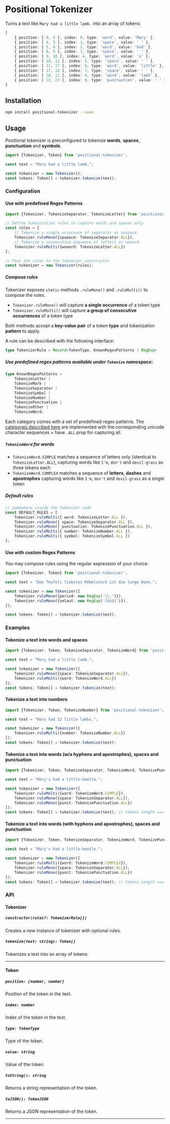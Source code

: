# Positional Tokenizer

Turns a text like `Mary had a little lamb.` into an array of tokens:
```typescript
[
    { position: [ 0, 4 ], index: 0, type: 'word', value: 'Mary' },
    { position: [ 4, 5 ], index: 1, type: 'space', value: ' ' },
    { position: [ 5, 8 ], index: 2, type: 'word', value: 'had' },
    { position: [ 8, 9 ], index: 3, type: 'space', value: ' ' },
    { position: [ 9, 10 ], index: 4, type: 'word', value: 'a' },
    { position: [ 10, 11 ], index: 5, type: 'space', value: ' ' },
    { position: [ 11, 17 ], index: 6, type: 'word', value: 'little' },
    { position: [ 17, 18 ], index: 7, type: 'space', value: ' ' },
    { position: [ 18, 22 ], index: 8, type: 'word', value: 'lamb' },
    { position: [ 22, 23 ], index: 9, type: 'punctuation', value: '.' }
]
```
## Installation
```bash
npm install positional-tokenizer --save
```

## Usage
Positional tokenizer is preconfigured to tokenize **words**, **spaces**, **punctuation** and **symbols**.

```typescript
import {Tokenizer, Token} from 'positional-tokenizer';

const text = "Mary had a little lamb.";

const tokenizer = new Tokenizer();
const tokens: Token[] = tokenizer.tokenize(text);
```

### Configuration
#### Use with predefined Regex Patterns
```typescript
import {Tokenizer, TokenizeSeparator, TokenizeLetter} from 'positional-tokenizer';

// Define tokenization rules to capture words and spaces only
const rules = [
    // Tokenize a single occurence of separator as spaaace
    Tokenizer.ruleMono({spaaace: TokenizeSeparator.ALL}),
    // Tokenize a consecutive sequence of letters as wooord
    Tokenizer.ruleMulti({wooord: TokenizeLetter.ALL})
];

// Pass the rules to the tokenizer constructor
const tokenizer = new Tokenizer(rules);
```

##### Compose rules
Tokenizer exposes `static` methods `.ruleMono()` and `.ruleMulti()` to compose the rules.

- `Tokenizer.ruleMono()` will capture **a single occurrence** of a token type
- `Tokenizer.ruleMulti()` will capture **a group of consecutive occurrences** of a token type

Both methods accept a **key-value pair** of a token **type** and tokenization **pattern** to apply.

A rule can be described with the following interface:

```typescript
type TokenizerRule = Record<TokenType, KnownRegexPatterns | RegExp>
```

##### Use predefined regex patterns available under `Tokenize` namespace:

```typescript 
type KnownRegexPatterns = 
    TokenizeLetter | 
    TokenizeMark | 
    TokenizeSeparator | 
    TokenizeSymbol | 
    TokenizeNumber | 
    TokenizePunctuation | 
    TokenizeOther | 
    TokenizeWord;
```

Each category comes with a set of predefined regex patterns. The [categories described here](https://www.regular-expressions.info/unicode.html) are implemented with the corresponding unicode character sequences + have `.ALL` prop for capturing all.

##### `TokenizeWord` for words 
- `TokenizeWord.SIMPLE` matches a sequence of letters only (identical to `TokenizeLetter.ALL`), capturing words like `I'm`, `don't` and `devil-grass` as three tokens each
- `TokenizeWord.COMPLEX` matches a sequence of **letters**, **dashes** and **apostrophes** capturing words like `I'm`, `don't` and `devil-grass` as a single token

##### Default rules
```typescript
// somewhere inside the tokenizer code
const DEFAULT_RULES = [
    Tokenizer.ruleMulti({ word: TokenizeLetter.ALL }),
    Tokenizer.ruleMono({ space: TokenizeSeparator.ALL }),
    Tokenizer.ruleMono({ punctuation: TokenizePunctuation.ALL }),
    Tokenizer.ruleMulti({ number: TokenizeNumber.ALL }),
    Tokenizer.ruleMulti({ symbol: TokenizeSymbol.ALL })
];
```

#### Use with custom Regex Patterns
You may compose rules using the regular expression of your choice.

```typescript
import {Tokenizer, Token} from 'positional-tokenizer';

const text = "Des Teufels liebstes Möbelstück ist die lange Bank.";

const tokenizer = new Tokenizer([
    Tokenizer.ruleMono({period: new RegExp('\\.')}),
    Tokenizer.ruleMono({umlaut: new RegExp('[öüä]')}),
]);

const tokens: Token[] = tokenizer.tokenize(text);
```
### Examples
#### Tokenize a text into words and spaces
```typescript
import {Tokenizer, Token, TokenizeSeparator, TokenizeWord} from 'positional-tokenizer';

const text = "Mary had a little lamb.";

const tokenizer = new Tokenizer([
    Tokenizer.ruleMono({space: TokenizeSeparator.ALL}),
    Tokenizer.ruleMulti({word: TokenizeWord.ALL})
]);
const tokens: Token[] = tokenizer.tokenize(text);
```

#### Tokenize a text into numbers
```typescript
import {Tokenizer, Token, TokenizeNumber} from 'positional-tokenizer';

const text = "Mary had 12 little lambs.";

const tokenizer = new Tokenizer([
    Tokenizer.ruleMulti({number: TokenizeNumber.ALL})
]);
const tokens: Token[] = tokenizer.tokenize(text);
```
#### Tokenize a text into words (w/a hyphens and apostrophes), spaces and punctuation
```typescript
import {Tokenizer, Token, TokenizeSeparator, TokenizeWord, TokenizePunctuation} from 'positional-tokenizer';

const text = "Mary's had a little-beetle.";

const tokenizer = new Tokenizer([
    Tokenizer.ruleMulti({word: TokenizeWord.SIMPLE}),
    Tokenizer.ruleMono({space: TokenizeSeparator.ALL}),
    Tokenizer.ruleMono({punct: TokenizePunctuation.ALL})
]);
const tokens: Token[] = tokenizer.tokenize(text); // tokens.length === 12
```

#### Tokenize a text into words (with hyphens and apostrophes), spaces and punctuation
```typescript
import {Tokenizer, Token, TokenizeSeparator, TokenizeWord, TokenizePunctuation} from 'positional-tokenizer';

const text = "Mary's had a little-beetle.";

const tokenizer = new Tokenizer([
    Tokenizer.ruleMulti({word: TokenizeWord.COMPLEX}),
    Tokenizer.ruleMono({space: TokenizeSeparator.ALL}),
    Tokenizer.ruleMono({punct: TokenizePunctuation.ALL})
]);
const tokens: Token[] = tokenizer.tokenize(text); // tokens.length === 8
```
### API
#### Tokenizer
##### `constructor(rules?: TokenizerRule[])`
Creates a new instance of tokenizer with optional rules.

##### `tokenize(text: string): Token[]`
Tokenizes a text into an array of tokens.

---

#### Token
##### `position: [number, number]`
Position of the token in the text.

##### `index: number`
Index of the token in the text.

##### `type: TokenType`
Type of the token.

##### `value: string`
Value of the token.

##### `toString(): string`
Returns a string representation of the token.

##### `toJSON(): TokenJSON`
Returns a JSON representation of the token.

---
